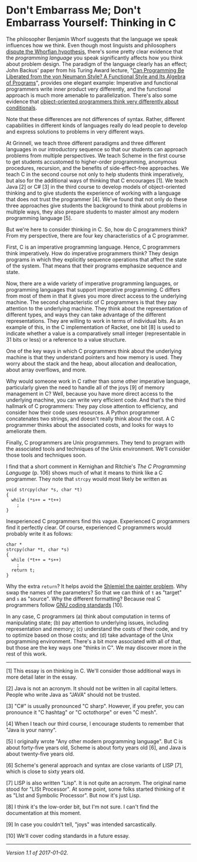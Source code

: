 Don't Embarrass Me; Don't Embarrass Yourself: Thinking in C
===========================================================

The philosopher Benjamin Whorf suggests that
the language we speak influences how we think.
Even though most linguists and philosophers [dispute the Whorfian
hypothesis](http://www.linguisticsociety.org/content/does-language-i-speak-influence-way-i-think),
there's some pretty clear evidence that the *programming
language* you speak significantly affects how you think about problem
design.  The paradigm of the language clearly has an effect; John Backus'
paper from his Turing Award lecture, "[Can Programming Be Liberated
from the von Neumann Style? A Functional Style and Its Algebra of
Programs](http://www.thocp.net/biographies/papers/backus_turingaward_lecture.pdf)",
provides one elegant example: Imperative and functional programmers
write inner product very differently, and the functional approach is
much more amenable to parallelization.  There's also some evidence
that [object-oriented programmers think very differently about
conditionals](https://sourcemaking.com/refactoring/replace-conditional-with-polymorphism).

Note that these differences are not differences of syntax.  Rather,
different capabilities in different kinds of languages really do lead
people to develop and express solutions to problems in very different ways.

At Grinnell, we teach three different paradigms and three different
languages in our introductory sequence so that our students can
approach problems from multiple perspectives.  We teach Scheme in the
first course to get students accustomed to higher-order programming,
anonymous procedures, recursion, and the benefits of side-effect-free
approaches.  We teach C in the second course not only to help students
think imperatively, but also for the additional ways of thinking that
C encourages [1].  We teach Java [2] or C# [3] in the third course to
develop models of object-oriented thinking and to give students the
experience of working with a language that does not trust the programmer
[4].  We've found that not only do these three approaches give students
the background to think about problems in multiple ways, they also
prepare students to master almost any modern programming language [5].

But we're here to consider thinking in C.  So, how do C programmers
think?  From my perspective, there are four key characteristics of a
C programmer.

First, C is an imperative programming language. Hence, C programmers
think imperatively.  How do imperative programmers think?  They design
programs in which they explicitly sequence operations that affect the
state of the system.  That means that their programs emphasize sequence
and state.

Now, there are a wide variety of imperative programming languages, or
programming languages that support imperative programming.  C differs from
most of them in that it gives you more direct access to the underlying
machine.  The second characteristic of C programmers is that they pay
attention to the underlying machine.  They think about the representation
of different types, and ways they can take advantage of the different
representations.  They are willing to work in terms of individual bits.
As an example of this, in the C implementation of Racket, one bit [8]
is used to indicate whether a value is a comparatively small integer
(representable in 31 bits or less) or a reference to a value structure.

One of the key ways in which C programmers think about the underlying
machine is that they understand pointers and how memory is used.  They
worry about the stack and the heap, about allocation and deallocation,
about array overflows, and more.

Why would someone work in C rather than some other imperative
language, particularly given the need to handle all of the joys [9] of
memory management in C?  Well, because you have more direct access to the
underlying machine, you can write very efficient code.  And that's the
third hallmark of C programmers: They pay close attention to efficiency,
and consider how their code uses resources.  A Python programmer
concatenates two strings, and doesn't really think about the cost.
A C programmer thinks about the associated costs, and looks for ways
to ameliorate them.

Finally, C programmers are Unix programmers.  They tend to program
with the associated tools and techniques of the Unix environment.
We'll consider those tools and techniques soon.

I find that a short comment in Kernighan and Ritchie's _The C Programming
Language_ (p. 106) shows much of what it means to think like a C
programmer.  They note that `strcpy` would most likely be written as

    void strcpy(char *s, char *t)
    {
      while (*s++ = *t++)
        ;
    }

Inexperienced C programmers find this vague.  Experienced C programmers
find it perfectly clear.  Of course, experienced C programmers would
probably write it as follows:

    char *
    strcpy(char *t, char *s)
    {
      while (*t++ = *s++)
        ;
      return t;
    }

Why the extra `return`? It helps avoid the [Shlemiel the painter
problem](https://www.joelonsoftware.com/2001/12/11/back-to-basics/).
Why swap the names of the parameters?  So that we can think
of `t` as "target" and `s` as "source".  Why the different
formatting?  Because real C programmers follow [GNU coding
standards](http://www.gnu.org/prep/standards/html_node/) [10].

In any case, C programmers (a) think about computation in terms of
manipulating state; (b) pay attention to underlying issues, including
representation and memory; (c) understand the costs of their code, and
try to optimize based on those costs; and (d) take advantage of the Unix
programming environment.  There's a bit more associated with all of that,
but those are the key ways one "thinks in C".  We may discover more in
the rest of this work.

---

[1] This essay is on thinking in C.  We'll consider those additional
ways in more detail later in the essay.

[2] Java is not an acronym.  It should not be written in all capital
letters.  People who write Java as "JAVA" should not be trusted.

[3] "C#" is usually pronounced "C sharp".  However, if you prefer, you
can pronounce it "C hashtag" or "C octothorpe" or even "C mesh".

[4] When I teach our third course, I encourage students to remember that
"Java is your nanny".

[5] I originally wrote "Any other modern programming language".  But C
is about forty-five years old, Scheme is about forty years old [6],
and Java is about twenty-five years old.

[6] Scheme's general approach and syntax are close variants of LISP [7],
which is close to sixty years old.

[7] LISP is also written "Lisp".  It is not quite an acronym.  The original
name stood for "LISt Processor".  At some point, some folks started thinking
of it as "LIst and Symbolic Processor".  But now it's just Lisp.

[8] I think it's the low-order bit, but I'm not sure.  I can't find
the documentation at this moment.

[9] In case you couldn't tell, "joys" was intended sarcastically.

[10] We'll cover coding standards in a future essay.

---

*Version 1.1 of 2017-01-02.*
